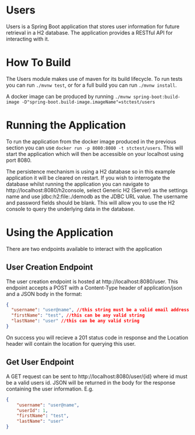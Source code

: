# Users

Users is a Spring Boot application that stores user information for future retrieval in a H2 database. The application provides a RESTful API for interacting with it.

# How To Build

The Users module makes use of maven for its build lifecycle. To run tests you can run `./mvnw test`, or for a full build you can run `./mvnw install`.

A docker image can be produced by running `./mvnw spring-boot:build-image -D"spring-boot.build-image.imageName"=stctest/users`

# Running the Application

To run the application from the docker image produced in the previous section you can use `docker run -p 8080:8080 -t stctest/users`. This will start the application which will then be accessible on your localhost using port 8080.

The persistence mechanism is using a H2 database so in this example application it will be cleared on restart. If you wish to interrogate the database whilst running the application you can navigate to http://localhost:8080/h2console, select Generic H2 (Server) as the settings name and use jdbc:h2:file:./demodb as the JDBC URL value. The username and password fields should be blank. This will allow you to use the H2 console to query the underlying data in the database.

# Using the Application

There are two endpoints available to interact with the application

## User Creation Endpoint

The user creation endpoint is hosted at http://localhost:8080/user. This endpoint accepts a POST with a Content-Type header of application/json and a JSON body in the format:

```json
{
  "username": "user@name", //this string must be a valid email address
  "firstName": "test", //this can be any valid string
  "lastName": "user" //this can be any valid string
}
```

On success you will recieve a 201 status code in response and the Location header will contain the location for querying this user.

## Get User Endpoint

A GET request can be sent to http://localhost:8080/user/{id} where id must be a valid users id. JSON will be returned in the body for the response containing the user information. E.g.

```json
{
    "username": "user@name",
    "userId": 1,
    "firstName": "test",
    "lastName": "user"
}
```
